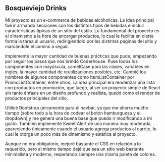 ## Bosqueviejo Drinks 
Mi proyecto es un e-commerce de bebidas alcóholicas. La idea principal fue ir armando secciones con los distintos tipos de bebidas e incluir características típicas de un sitio del estilo. Lo fundamental del proyecto es el dinamismo a la hora de encargar productos, lo cual le facilita en cierta forma la tarea al usuario, redirigíendolo por las distintas páginas del sitio y marcándole el camino a seguir.

Implementé la mayor cantidad de buenas prácticas que pude, empezando por seguir los pasos que nos brindó Coderhouse. Puse todos los
componentes con mayúscula, camelCase para las clases, variables en inglés, la mayor cantidad de reutilizaciones posibles, etc. Cambié los nombres de algunos componentes como ItemListContainer por PromoListContainer, entre otros. La idea principal era renderizar una lista con productos en promoción, que luego, al ser un proyecto simple de React sin tanto énfasis en un diseño profundo y realista, quedó como el render de productos principales del sitio.

Utilicé Bootstrap únicamente para el navbar, ya que me ahorra mucho tiempo (sobre todo a la hora de codear el botón hamburguesa y el dropdown) y me genera una buena base que puedo ir modificando a mi gusto. También implementé Sweet Alert de una manera muy moderada, apareciendo únicamente cuando el usuario agrega productos al carrito, lo cual le otorga un poco más de dinamismo y estética al proyecto.

Aunque no era obligatorio, mejoré bastante el CSS en relación a lo requerido, pero al mismo tiempo dejé que sea un sitio web bastante minimalista y moderno, respetando siempre una misma paleta de colores.



